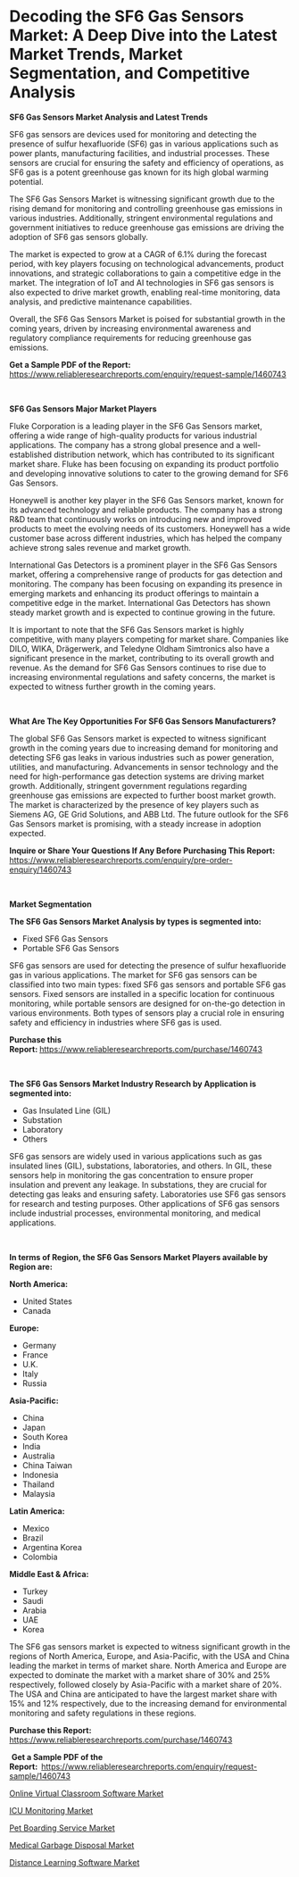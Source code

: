 <p><h1>Decoding the SF6 Gas Sensors Market: A Deep Dive into the Latest Market Trends, Market Segmentation, and Competitive Analysis</h1></p><p><strong>SF6 Gas Sensors Market Analysis and Latest Trends</strong></p>
<p><p>SF6 gas sensors are devices used for monitoring and detecting the presence of sulfur hexafluoride (SF6) gas in various applications such as power plants, manufacturing facilities, and industrial processes. These sensors are crucial for ensuring the safety and efficiency of operations, as SF6 gas is a potent greenhouse gas known for its high global warming potential.</p><p>The SF6 Gas Sensors Market is witnessing significant growth due to the rising demand for monitoring and controlling greenhouse gas emissions in various industries. Additionally, stringent environmental regulations and government initiatives to reduce greenhouse gas emissions are driving the adoption of SF6 gas sensors globally.</p><p>The market is expected to grow at a CAGR of 6.1% during the forecast period, with key players focusing on technological advancements, product innovations, and strategic collaborations to gain a competitive edge in the market. The integration of IoT and AI technologies in SF6 gas sensors is also expected to drive market growth, enabling real-time monitoring, data analysis, and predictive maintenance capabilities.</p><p>Overall, the SF6 Gas Sensors Market is poised for substantial growth in the coming years, driven by increasing environmental awareness and regulatory compliance requirements for reducing greenhouse gas emissions.</p></p>
<p><strong>Get a Sample PDF of the Report:&nbsp;</strong> <a href="https://www.reliableresearchreports.com/enquiry/request-sample/1460743">https://www.reliableresearchreports.com/enquiry/request-sample/1460743</a></p>
<p>&nbsp;</p>
<p><strong>SF6 Gas Sensors Major Market Players</strong></p>
<p><p>Fluke Corporation is a leading player in the SF6 Gas Sensors market, offering a wide range of high-quality products for various industrial applications. The company has a strong global presence and a well-established distribution network, which has contributed to its significant market share. Fluke has been focusing on expanding its product portfolio and developing innovative solutions to cater to the growing demand for SF6 Gas Sensors.</p><p>Honeywell is another key player in the SF6 Gas Sensors market, known for its advanced technology and reliable products. The company has a strong R&D team that continuously works on introducing new and improved products to meet the evolving needs of its customers. Honeywell has a wide customer base across different industries, which has helped the company achieve strong sales revenue and market growth.</p><p>International Gas Detectors is a prominent player in the SF6 Gas Sensors market, offering a comprehensive range of products for gas detection and monitoring. The company has been focusing on expanding its presence in emerging markets and enhancing its product offerings to maintain a competitive edge in the market. International Gas Detectors has shown steady market growth and is expected to continue growing in the future.</p><p>It is important to note that the SF6 Gas Sensors market is highly competitive, with many players competing for market share. Companies like DILO, WIKA, Drägerwerk, and Teledyne Oldham Simtronics also have a significant presence in the market, contributing to its overall growth and revenue. As the demand for SF6 Gas Sensors continues to rise due to increasing environmental regulations and safety concerns, the market is expected to witness further growth in the coming years.</p></p>
<p>&nbsp;</p>
<p><strong>What Are The Key Opportunities For SF6 Gas Sensors Manufacturers?</strong></p>
<p><p>The global SF6 Gas Sensors market is expected to witness significant growth in the coming years due to increasing demand for monitoring and detecting SF6 gas leaks in various industries such as power generation, utilities, and manufacturing. Advancements in sensor technology and the need for high-performance gas detection systems are driving market growth. Additionally, stringent government regulations regarding greenhouse gas emissions are expected to further boost market growth. The market is characterized by the presence of key players such as Siemens AG, GE Grid Solutions, and ABB Ltd. The future outlook for the SF6 Gas Sensors market is promising, with a steady increase in adoption expected.</p></p>
<p><strong>Inquire or Share Your Questions If Any Before Purchasing This Report:</strong> <a href="https://www.reliableresearchreports.com/enquiry/pre-order-enquiry/1460743">https://www.reliableresearchreports.com/enquiry/pre-order-enquiry/1460743</a></p>
<p>&nbsp;</p>
<p><strong>Market Segmentation</strong></p>
<p><strong>The SF6 Gas Sensors Market Analysis by types is segmented into:</strong></p>
<p><ul><li>Fixed SF6 Gas Sensors</li><li>Portable SF6 Gas Sensors</li></ul></p>
<p><p>SF6 gas sensors are used for detecting the presence of sulfur hexafluoride gas in various applications. The market for SF6 gas sensors can be classified into two main types: fixed SF6 gas sensors and portable SF6 gas sensors. Fixed sensors are installed in a specific location for continuous monitoring, while portable sensors are designed for on-the-go detection in various environments. Both types of sensors play a crucial role in ensuring safety and efficiency in industries where SF6 gas is used.</p></p>
<p><strong>Purchase this Report:&nbsp;</strong><a href="https://www.reliableresearchreports.com/purchase/1460743">https://www.reliableresearchreports.com/purchase/1460743</a></p>
<p>&nbsp;</p>
<p><strong>The SF6 Gas Sensors Market Industry Research by Application is segmented into:</strong></p>
<p><ul><li>Gas Insulated Line (GIL)</li><li>Substation</li><li>Laboratory</li><li>Others</li></ul></p>
<p><p>SF6 gas sensors are widely used in various applications such as gas insulated lines (GIL), substations, laboratories, and others. In GIL, these sensors help in monitoring the gas concentration to ensure proper insulation and prevent any leakage. In substations, they are crucial for detecting gas leaks and ensuring safety. Laboratories use SF6 gas sensors for research and testing purposes. Other applications of SF6 gas sensors include industrial processes, environmental monitoring, and medical applications.</p></p>
<p>&nbsp;</p>
<p><strong>In terms of Region, the SF6 Gas Sensors Market Players available by Region are:</strong></p>
<p>
    <p> <strong> North America: </strong>
        <ul>
            <li>United States</li>
            <li>Canada</li>
        </ul>
        </p> 
    <p> <strong> Europe: </strong>
        <ul>
            <li>Germany</li>
            <li>France</li>
            <li>U.K.</li>
            <li>Italy</li>
            <li>Russia</li>
        </ul>
        </p> 
    <p> <strong> Asia-Pacific: </strong>
        <ul>
            <li>China</li>
            <li>Japan</li>
            <li>South Korea</li>
            <li>India</li>
            <li>Australia</li>
            <li>China Taiwan</li>
            <li>Indonesia</li>
            <li>Thailand</li>
            <li>Malaysia</li>
        </ul>
        </p> 
    <p> <strong> Latin America: </strong>
        <ul>
            <li>Mexico</li>
            <li>Brazil</li>
            <li>Argentina Korea</li>
            <li>Colombia</li>
        </ul>
        </p> 
    <p> <strong> Middle East & Africa: </strong>
        <ul>
            <li>Turkey</li>
            <li>Saudi</li>
            <li>Arabia</li>
            <li>UAE</li>
            <li>Korea</li>
        </ul>
    </p>
    </p>
<p><p>The SF6 gas sensors market is expected to witness significant growth in the regions of North America, Europe, and Asia-Pacific, with the USA and China leading the market in terms of market share. North America and Europe are expected to dominate the market with a market share of 30% and 25% respectively, followed closely by Asia-Pacific with a market share of 20%. The USA and China are anticipated to have the largest market share with 15% and 12% respectively, due to the increasing demand for environmental monitoring and safety regulations in these regions.</p></p>
<p><strong>Purchase this Report: </strong><a href="https://www.reliableresearchreports.com/purchase/1460743">https://www.reliableresearchreports.com/purchase/1460743</a></p>
<p>&nbsp;<strong>Get a Sample PDF of the Report:&nbsp;&nbsp;</strong><a href="https://www.reliableresearchreports.com/enquiry/request-sample/1460743">https://www.reliableresearchreports.com/enquiry/request-sample/1460743</a></p>
<p><strong></strong></p>
<p><p><a href="https://medium.com/p/75088b267145/edit">Online Virtual Classroom Software Market</a></p><p><a href="https://medium.com/p/88a73f3e93bf/edit">ICU Monitoring Market</a></p><p><a href="https://medium.com/p/cd722da43dbb/edit">Pet Boarding Service Market</a></p><p><a href="https://medium.com/p/e8bff54dab12/edit">Medical Garbage Disposal Market</a></p><p><a href="https://medium.com/p/baa158301920/edit">Distance Learning Software Market</a></p></p>